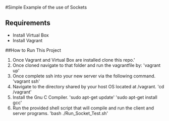 #Simple Example of the use of Sockets

## Requirements

- Install Virtual Box
- Install Vagrant

##How to Run This Project

1. Once Vagrant and Virtual Box are installed clone this repo.'
2. Once cloned navigate to that folder and run the vagrantfile by:
'vagrant up'
3. Once complete ssh into your new server via the following command.
'vagrant ssh'
4. Navigate to the directory shared by your host OS located at /vagrant.
'cd /vagrant'
5. Install the Gnu C Compiler.
'sudo apt-get update'
'sudo apt-get install gcc'
6. Run the provided shell script that will compile and run the client and server programs.
'bash ./Run_Socket_Test.sh'



